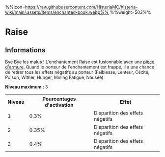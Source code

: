 %%icon=https://raw.githubusercontent.com/HisteriaMC/histeria-wiki/main/.assets/items/enchanted-book.webp%%
%%weight=503%%
# Raise

## Informations
Bye Bye les malus ! L'enchantement Raise est fusionnable avec une [pièce d'armure](https://histeria.fr/wiki/armures).
Quand le porteur de l'enchantement est frappé, il a une chance de retirer tous les effets négatifs au porteur (Faiblesse, Lenteur, Cécité, Poison, Wither, Hunger, Mining Fatigue, Nausée).

**Niveau maximum :** 3

<table>
  <tr>
    <th>Niveau</th>
    <th>Pourcentages d'activation</th>
    <th>Effet</th>
  </tr>
  <tr>
    <td>1</td>
    <td>0.3%</td>
    <td>Disparition des effets négatifs</td>
  </tr>
  <tr>
    <td>2</td>
    <td>0.35%</td>
    <td>Disparition des effets négatifs</td>
  </tr>
  <tr>
    <td>3</td>
    <td>0.4%</td>
    <td>Disparition des effets négatifs</td>
</table>

